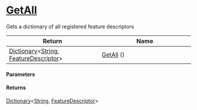 # [GetAll](./FeatureDescriptor--GetAll.md)

Gets a dictionary of all registered feature descriptors

| Return<div><a href="#"><img width=375></a></div> | Name<div><a href="#"><img width=525></a></div> | 
| --- | --- | 
| [Dictionary](https://docs.microsoft.com/en-us/dotnet/api/System.Collections.Generic.Dictionary-2)\<[String](https://docs.microsoft.com/en-us/dotnet/api/System.String), [FeatureDescriptor](./../FeatureDescriptor.md)> | [GetAll](./FeatureDescriptor--GetAll.md) () | 


#### Parameters

#### Returns
[Dictionary](https://docs.microsoft.com/en-us/dotnet/api/System.Collections.Generic.Dictionary-2)\<[String](https://docs.microsoft.com/en-us/dotnet/api/System.String), [FeatureDescriptor](./../FeatureDescriptor.md)><br>
